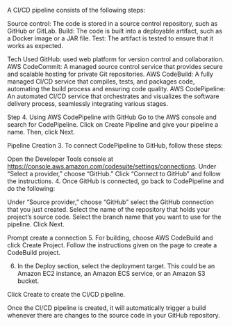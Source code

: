 A CI/CD pipeline consists of the following steps:

Source control: The code is stored in a source control repository, such as GitHub or GitLab.
Build: The code is built into a deployable artifact, such as a Docker image or a JAR file.
Test: The artifact is tested to ensure that it works as expected.

Tech Used
GitHub: used web platform for version control and collaboration.
AWS CodeCommit: A managed source control service that provides secure and scalable hosting for private Git repositories.
AWS CodeBuild: A fully managed CI/CD service that compiles, tests, and packages code, automating the build process and ensuring code quality.
AWS CodePipeline: An automated CI/CD service that orchestrates and visualizes the software delivery process, seamlessly integrating various stages.


Step 4. Using AWS CodePipeline with GitHub
Go to the AWS console and search for CodePipeline.
Click on Create Pipeline and give your pipeline a name. Then, click Next.

Pipeline Creation
3. To connect CodePipeline to GitHub, follow these steps:

Open the Developer Tools console at https://console.aws.amazon.com/codesuite/settings/connections.
Under “Select a provider,” choose “GitHub.”
Click “Connect to GitHub” and follow the instructions.
4. Once GitHub is connected, go back to CodePipeline and do the following:

Under “Source provider,” choose “GitHub"
select the GitHub connection that you just created.
Select the name of the repository that holds your project’s source code.
Select the branch name that you want to use for the pipeline.
Click Next.

Prompt create a connection
5. For building, choose AWS CodeBuild and click Create Project. Follow the instructions given on the page to create a CodeBuild project.

6. In the Deploy section, select the deployment target. This could be an Amazon EC2 instance, an Amazon ECS service, or an Amazon S3 bucket.

Click Create to create the CI/CD pipeline.

Once the CI/CD pipeline is created, it will automatically trigger a build whenever there are changes to the source code in your GitHub repository. 


